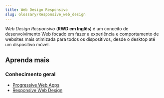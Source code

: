 ```yaml
---
title: Web Design Responsivo
slug: Glossary/Responsive_web_design
---
```


_Web Design Responsivo_ (**RWD em Inglês**) é um conceito de desenvolvimento Web focado em fazer a experiência e comportamento de websites mais otimizada para todos os dispositivos, desde o desktop até um dispositivo móvel.

## Aprenda mais

### Conhecimento geral

- [Progressive Web Apps](/pt-BR/docs/Web_Development/Mobile/Responsive_design)
- [Responsive Web Design](http://msdn.microsoft.com/en-us/magazine/hh653584.aspx)
